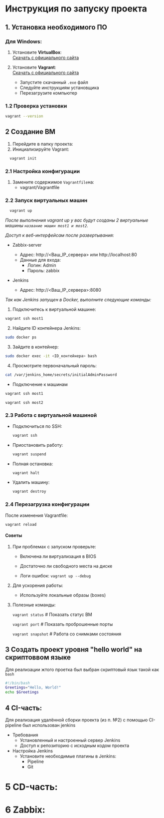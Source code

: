 # Инструкция по запуску проекта 

## 1. Установка необходимого ПО

### Для Windows:

1. Установите **VirtualBox**:  
    [Скачать с официального сайта](https://www.virtualbox.org/wiki/Downloads)
    
2. Установите **Vagrant**:  
	[Скачать с официального сайта](https://www.vagrantup.com/downloads)

	- Запустите скачанный `.exe` файл
	- Следуйте инструкциям установщика
	- Перезагрузите компьютер


### 1.2 Проверка установки

``` bash
vagrant --version
```

## 2 Создание ВМ

1. Перейдите в папку проекта:
2. Инициализируйте Vagrant:
``` bash
  vagrant init	
```
### 2.1 Настройка конфигурации

1. Замените содержимое `Vagrantfile`на:
	- vagrant/Vagrantfile
### 2.2 Запуск виртуальных машин

``` bash
  vagrant up
```
_После выполнения vagrant up у вас будут созданы 2 виртуальные машины `название машин most1 и most2`._

_Доступ к веб-интерфейсам после развертывания:_
- Zabbix-server
   - Адрес: http://<Ваш_IP_сервера> или http://localhost:80
   - Данные для входа:
     - Логин: Admin 
     - Пароль: zabbix


 - Jenkins
   - Адрес: http://<Ваш_IP_сервера>:8080
     
_Так как Jenkins запущен в Docker, выполните следующие команды:_
1. Подключитесь к виртуальной машине:
```bash
vagrant ssh most1
```

2. Найдите ID контейнера Jenkins:
```bash
sudo docker ps
```
3. Зайдите в контейнер:

```bash
sudo docker exec -it <ID_контейнера> bash
```
4. Просмотрите первоначальный пароль:
```bash
cat /var/jenkins_home/secrets/initialAdminPassword
```
- Подключение к машинам 

``` bash
vagrant ssh most1
```

``` bash
vagrant ssh most2
```

### 2.3 Работа с виртуальной машиной
- Подключиться по SSH:
  ``` bash
  vagrant ssh
  ```
- Приостановить работу:
    ``` bash
  vagrant suspend
    ```
- Полная остановка:
    ``` bash
  vagrant halt
    ```
- Удалить машину:
    
    ``` bash
  vagrant destroy
    ```

### 2.4 Перезагрузка конфигурации

После изменения Vagrantfile:
```
vagrant reload
```

#### Советы

1. При проблемах с запуском проверьте:
    
    - Включена ли виртуализация в BIOS
        
    - Достаточно ли свободного места на диске
        
    - Логи ошибок: `vagrant up --debug`
        
2. Для ускорения работы:
    
    - Используйте локальные образы (boxes)
        
        
3. Полезные команды:
    
    
    `vagrant status`    # Показать статус ВМ
   
    `vagrant port`      # Показать проброшенные порты
   
    `vagrant snapshot`  # Работа со снимками состояния

## 3 Создать проект уровня "hello world" на скриптоввом языке
Для реализации жтого проетка был выбран скриптовый язык такой как `bash`
``` bash
#!/bin/bash
Greetings="Hello, World!"
echo $Greetings
```

## 4 CI-часть:
Для реализация удалённой сборки проекта (из п. №2) с помощью CI-pipeline был использован jenkins 
- Требования
	- Установленный и настроенный сервер Jenkins
 	- Доступ к репозиторию с исходным кодом проекта
- Настройка Jenkins
	- Установите необходимые плагины в Jenkins:
 		- Pipeline
   		-  Git
  
# 5 CD-часть:

# 6 Zabbix:


